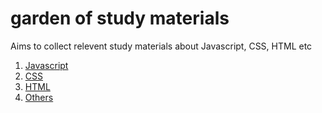 # garden of study materials

Aims to collect relevent study materials about Javascript, CSS, HTML etc

1. [Javascript](https://github.com/hansenyang/garden/blob/master/javascript.md)
2. [CSS](https://github.com/hansenyang/garden/blob/master/css.md)
3. [HTML](https://github.com/hansenyang/garden/blob/master/html.md)
4. [Others](https://github.com/hansenyang/garden/blob/master/others.md)
